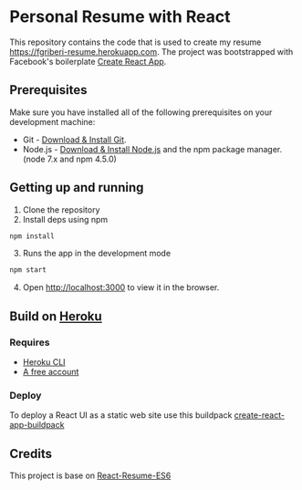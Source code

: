 # Personal Resume with React

This repository contains the code that is used to create my resume https://fgriberi-resume.herokuapp.com. 
The project was bootstrapped with Facebook's boilerplate [Create React App](https://github.com/facebookincubator/create-react-app).

## Prerequisites
Make sure you have installed all of the following prerequisites on your development machine:

* Git - [Download & Install Git](https://git-scm.com/downloads).
* Node.js - [Download & Install Node.js](https://nodejs.org/en/download/) and the npm package manager. (node 7.x and npm 4.5.0)

## Getting up and running

1. Clone the repository
2. Install deps using npm

```bash
npm install
``` 

3. Runs the app in the development mode
```bash
npm start
``` 

4. Open [http://localhost:3000](http://localhost:3000) to view it in the browser.

## Build on [Heroku](https://www.heroku.com/home)
### Requires
* [Heroku CLI](https://devcenter.heroku.com/articles/heroku-cli)
* [A free account](https://signup.heroku.com/)

### Deploy
To deploy a React UI as a static web site use this buildpack [create-react-app-buildpack](https://github.com/mars/create-react-app-buildpack#usage)

## Credits
This project is base on [React-Resume-ES6](https://github.com/freaksauce/React-Resume-ES6)

